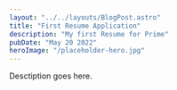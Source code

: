 ```yaml
---
layout: "../../layouts/BlogPost.astro"
title: "First Resume Application"
description: "My first Resume for Prime"
pubDate: "May 20 2022"
heroImage: "/placeholder-hero.jpg"
---
```


Desctiption goes here.